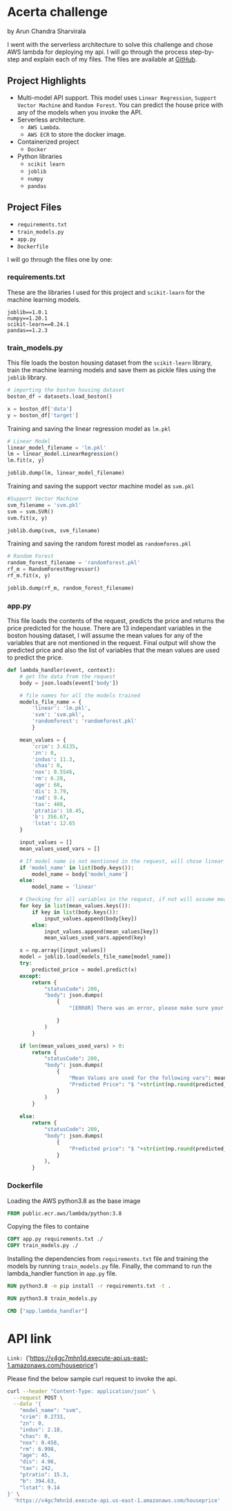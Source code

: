 # Acerta challenge 

by Arun Chandra Sharvirala

I went with the serverless architecture to solve this challenge and chose AWS lambda for deploying my api. I will go through the process step-by-step and explain each of my files. The files are available at [GitHub](https://github.com/asharvi1/acerta).

## Project Highlights
- Multi-model API support. This model uses `Linear Regression`, `Support Vector Machine` and `Random Forest`. You can predict the house price with any of the models when you invoke the API.
- Serverless architecture.
  - `AWS Lambda`.
  - `AWS ECR` to store the docker image.
- Containerized project
  - `Docker`
- Python libraries
  - `scikit learn`
  - `joblib`
  - `numpy`
  - `pandas`

## Project Files

- `requirements.txt`
- `train_models.py`
- `app.py`
- `Dockerfile`

I will go through the files one by one:

### requirements.txt
These are the libraries I used for this project and `scikit-learn` for the machine learning models.
```text
joblib==1.0.1
numpy==1.20.1
scikit-learn==0.24.1
pandas==1.2.3
```

### train_models.py

This file loads the boston housing dataset from the `scikit-learn` library, train the machine learning models and save them as pickle files using the `joblib` library.

```python
# importing the boston housing dataset
boston_df = datasets.load_boston()

x = boston_df['data']
y = boston_df['target']
``` 

Training and saving the linear regression model as `lm.pkl`
```python
# Linear Model
linear_model_filename = 'lm.pkl'
lm = linear_model.LinearRegression()
lm.fit(x, y)

joblib.dump(lm, linear_model_filename)
```

Training and saving the support vector machine model as `svm.pkl`
```python
#Support Vector Machine
svm_filename = 'svm.pkl'
svm = svm.SVR()
svm.fit(x, y)

joblib.dump(svm, svm_filename)
```

Training and saving the random forest model as `randomfores.pkl`
```python
# Random Forest
random_forest_filename = 'randomforest.pkl'
rf_m = RandomForestRegressor()
rf_m.fit(x, y)

joblib.dump(rf_m, random_forest_filename)
```

### app.py

This file loads the contents of the request, predicts the price and returns the price predicted for the house. There are 13 independant variables in the boston housing dataset, I will assume the mean values for any of the variables that are not mentioned in the request. Final output will show the predicted price and also the list of variables that the mean values are used to predict the price.

```python
def lambda_handler(event, context):
    # get the data from the request
    body = json.loads(event['body'])

    # file names for all the models trained
    models_file_name = {
        'linear': 'lm.pkl', 
        'svm': 'svm.pkl', 
        'randomforest': 'randomforest.pkl'
        }

    mean_values = {
        'crim': 3.6135,
        'zn': 0,
        'indus': 11.3,
        'chas': 0,
        'nox': 0.5546,
        'rm': 6.28,
        'age': 68,
        'dis': 3.79,
        'rad': 9.4,
        'tax': 408,
        'ptratio': 18.45,
        'b': 356.67,
        'lstat': 12.65
    }

    input_values = []
    mean_values_used_vars = []

    # If model name is not mentioned in the request, will chose linear model to predict
    if 'model_name' in list(body.keys()):
        model_name = body['model_name']
    else:
        model_name = 'linear'

    # Checking for all variables in the request, if not will assume mean value for the not mentioned vars
    for key in list(mean_values.keys()):
        if key in list(body.keys()):
            input_values.append(body[key])
        else:
            input_values.append(mean_values[key])
            mean_values_used_vars.append(key)

    x = np.array([input_values])
    model = joblib.load(models_file_name[model_name])
    try:
        predicted_price = model.predict(x)
    except:
        return {
            "statusCode": 200,
            "body": json.dumps(
                {
                    "[ERROR] There was an error, please make sure your requested variable values are in float format",

                }
            )
        }

    if len(mean_values_used_vars) > 0:
        return {
            "statusCode": 200,
            "body": json.dumps(
                {
                    "Mean Values are used for the following vars": mean_values_used_vars,
                    "Predicted Price": "$ "+str(int(np.round(predicted_price[0]))*1000)
                }
            )
        }
    
    else:
        return {
            "statusCode": 200,
            "body": json.dumps(
                {
                    "Predicted price": "$ "+str(int(np.round(predicted_price[0]))*1000)
                }
            ),
        }

```

### Dockerfile

Loading the AWS python3.8 as the base image
```Dockerfile
FROM public.ecr.aws/lambda/python:3.8
```
Copying the files to containe
```Dockerfile
COPY app.py requirements.txt ./
COPY train_models.py ./
```
Installing the dependencies from `requirements.txt` file and training the models by running `train_models.py` file. Finally, the command to run the lambda_handler function in `app.py` file.
```Dockerfile
RUN python3.8 -m pip install -r requirements.txt -t .

RUN python3.8 train_models.py

CMD ["app.lambda_handler"]
```

# API link

`Link: `('https://v4gc7mhn1d.execute-api.us-east-1.amazonaws.com/houseprice')

Please find the below sample curl request to invoke the api.
```bash
curl --header "Content-Type: application/json" \
  --request POST \
  --data '{
    "model_name": "svm",
    "crim": 0.2731,
    "zn": 0,
    "indus": 2.18,
    "chas": 0,
    "nox": 0.458,
    "rm": 6.998,
    "age": 45,
    "dis": 4.96,
    "tax": 242,
    "ptratio": 15.3,
    "b": 394.63,
    "lstat": 9.14 
}' \
  'https://v4gc7mhn1d.execute-api.us-east-1.amazonaws.com/houseprice'
```
